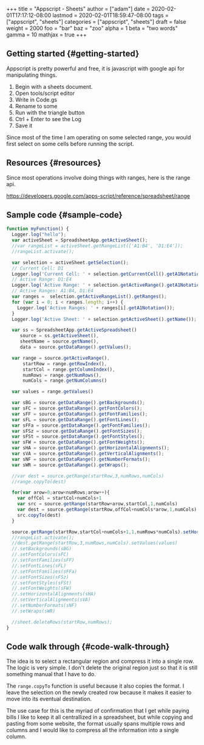 +++
title = "Appscript - Sheets"
author = ["adam"]
date = 2020-02-01T17:17:12-08:00
lastmod = 2020-02-01T18:59:47-08:00
tags = ["appscript", "sheets"]
categories = ["appscript", "sheets"]
draft = false
weight = 2000
foo = "bar"
baz = "zoo"
alpha = 1
beta = "two words"
gamma = 10
mathjax = true
+++

## Getting started {#getting-started}

Appscript is pretty powerful and free, it is javascript with google api for
manipulating things.

1.  Begin with a sheets document.
2.  Open tools/script editor
3.  Write in Code.gs
4.  Rename to some <project>
5.  Run with the triangle button
6.  Ctrl + Enter to see the Log
7.  Save it

Since most of the time I am operating on some selected range, you would
first select on some cells before running the script.


## Resources {#resources}

Since most operations involve doing things with ranges, here is the
range api.

<https://developers.google.com/apps-script/reference/spreadsheet/range>


## Sample code {#sample-code}

```javascript
function myFunction() {
  Logger.log("hello");
  var activeSheet = SpreadsheetApp.getActiveSheet();
  //var rangeList = activeSheet.getRangeList(['A1:B4', 'D1:E4']);
  //rangeList.activate();

  var selection = activeSheet.getSelection();
  // Current Cell: D1
  Logger.log('Current Cell: ' + selection.getCurrentCell().getA1Notation());
  // Active Range: D1:E4
  Logger.log('Active Range: ' + selection.getActiveRange().getA1Notation());
  // Active Ranges: A1:B4, D1:E4
  var ranges =  selection.getActiveRangeList().getRanges();
  for (var i = 0; i < ranges.length; i++) {
    Logger.log('Active Ranges: ' + ranges[i].getA1Notation());
  }
  Logger.log('Active Sheet: ' + selection.getActiveSheet().getName());

  var ss = SpreadsheetApp.getActiveSpreadsheet()
     source = ss.getActiveSheet(),
     sheetName = source.getName(),
     data = source.getDataRange().getValues();

  var range = source.getActiveRange(),
      startRow = range.getRowIndex(),
      startCol = range.getColumnIndex(),
      numRows = range.getNumRows(),
      numCols = range.getNumColumns()

  var values = range.getValues()

  var sBG = source.getDataRange().getBackgrounds();
  var sFC = source.getDataRange().getFontColors();
  var sFF = source.getDataRange().getFontFamilies();
  var sFL = source.getDataRange().getFontLines();
  var sFFa = source.getDataRange().getFontFamilies();
  var sFSz = source.getDataRange().getFontSizes();
  var sFSt = source.getDataRange().getFontStyles();
  var sFW = source.getDataRange().getFontWeights();
  var sHA = source.getDataRange().getHorizontalAlignments();
  var sVA = source.getDataRange().getVerticalAlignments();
  var sNF = source.getDataRange().getNumberFormats();
  var sWR = source.getDataRange().getWraps();

  //var dest = source.getRange(startRow,3,numRows,numCols)
  //range.copyTo(dest)

  for(var arow=0;arow<numRows;arow++){
    var offCol = startCol+numCols+1
    var src = source.getRange(startRow+arow,startCol,1,numCols)
    var dest = source.getRange(startRow,offCol+numCols*arow,1,numCols)
    src.copyTo(dest)
  }

  source.getRange(startRow,startCol+numCols+1,1,numRows*numCols).setHorizontalAlignment("left").activate()
  //rangeList.activate();
  //dest.getRange(startRow,3,numRows,numCols).setValues(values)
  //.setBackgrounds(sBG)
  //.setFontColors(sFC)
  //.setFontFamilies(sFF)
  //.setFontLines(sFL)
  //.setFontFamilies(sFFa)
  //.setFontSizes(sFSz)
  //.setFontStyles(sFSt)
  //.setFontWeights(sFW)
  //.setHorizontalAlignments(sHA)
  //.setVerticalAlignments(sVA)
  //.setNumberFormats(sNF)
  //.setWraps(sWR)

  //sheet.deleteRows(startRow,numRows);
}
```


## Code walk through {#code-walk-through}

The idea is to select a rectangular region and compress it into a single row.
The logic is very simple.  I don't delete the original region just so that it is
still something manual that I have to do.

The `range.copyTo` function is useful because it also copies the format.  I
leave the selection on the newly created row because it makes it easier to move
into its eventual destination.

The use case for this is the myriad of confirmation that I get while paying
bills I like to keep it all centrallized in a spreadsheet, but while copying and
pasting from some website, the format usually spans multiple rows and columns
and I would like to compress all the information into a single column.
